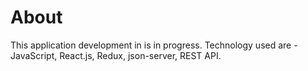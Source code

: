 # About

This application development in is in progress. Technology used are - JavaScript, React.js, Redux, json-server, REST API.
